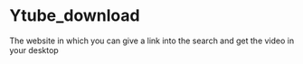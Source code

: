 # Ytube_download
The website in which you can give a link into the search and get the video in your desktop

